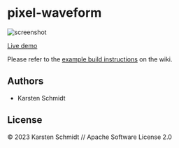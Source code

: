 # pixel-waveform

![screenshot](https://raw.githubusercontent.com/thi-ng/umbrella/develop/assets/examples/pixel-waveform.png)

[Live demo](http://demo.thi.ng/umbrella/pixel-waveform/)

Please refer to the [example build instructions](https://github.com/thi-ng/umbrella/wiki/Example-build-instructions) on the wiki.

## Authors

- Karsten Schmidt

## License

&copy; 2023 Karsten Schmidt // Apache Software License 2.0
